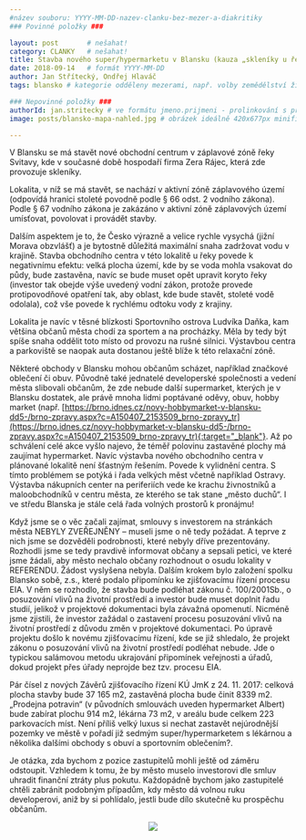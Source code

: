 ```yaml
---
#název souboru: YYYY-MM-DD-nazev-clanku-bez-mezer-a-diakritiky
### Povinné položky ###

layout: post       # nešahat!
category: CLANKY   # nešahat!
title: Stavba nového super/hypermarketu v Blansku (kauza „skleníky u řeky“)
date: 2018-09-14   # formát YYYY-MM-DD
author: Jan Střítecký, Ondřej Hlaváč
tags: blansko # kategorie odděleny mezerami, např. volby zemědělství životní-prostředí piráti (viz https://jihomoravsky.pirati.cz/tags/)

### Nepovinné položky ###
authorId: jan.stritecky # ve formátu jmeno.prijmeni - prolinkování s profilem přes uid
image: posts/blansko-mapa-nahled.jpg # obrázek ideálně 420x677px minifikovaný přes https://tinypng.com/

---
```


V Blansku se má stavět nové obchodní centrum v záplavové zóně řeky Svitavy, kde v současné době hospodaří firma Zera Rájec, která zde provozuje skleníky.

Lokalita, v níž se má stavět, se nachází v aktivní zóně záplavového území (odpovídá hranici stoleté povodně podle § 66 odst. 2 vodního zákona). Podle § 67 vodního zákona je zakázáno v aktivní zóně záplavových území umísťovat, povolovat i provádět stavby.

Dalším aspektem je to, že Česko výrazně a velice rychle vysychá (jižní Morava obzvlášť) a je bytostně důležitá maximální snaha zadržovat vodu v krajině. Stavba obchodního centra v této lokalitě u řeky povede k negativnímu efektu: velká plocha území, kde by se voda mohla vsakovat do půdy, bude zastavěna, navíc se bude muset opět upravit koryto řeky (investor tak obejde výše uvedený vodní zákon, protože provede protipovodňové opatření tak, aby oblast, kde bude stavět, stoleté vodě odolala), což vše povede k rychlému odtoku vody z krajiny.

Lokalita je navíc v těsné blízkosti Sportovního ostrova Ludvíka Daňka, kam většina občanů města chodí za sportem a na procházky. Měla by tedy být spíše snaha oddělit toto místo od provozu na rušné silnici. Výstavbou centra a parkoviště se naopak auta dostanou ještě blíže k této relaxační zóně.

Některé obchody v Blansku mohou občanům scházet, například značkové oblečení či obuv. Původně také jednatelé developerské společnosti a vedení města slibovali občanům, že zde nebude další supermarket, kterých je v Blansku dostatek, ale právě mnoha lidmi poptávané oděvy, obuv, hobby market (např. [https://brno.idnes.cz/novy-hobbymarket-v-blansku-dd5-/brno-zpravy.aspx?c=A150407_2153509_brno-zpravy_tr](https://brno.idnes.cz/novy-hobbymarket-v-blansku-dd5-/brno-zpravy.aspx?c=A150407_2153509_brno-zpravy_tr){:target="_blank"}. Až po schválení celé akce vyšlo najevo, že téměř polovinu zastavěné plochy má zaujímat hypermarket. Navíc výstavba nového obchodního centra v plánované lokalitě není šťastným řešením. Povede k vylidnění centra. S tímto problémem se potýká i řada velkých měst včetně například Ostravy. Výstavba nákupních center na periferiích vede ke krachu živnostníků a maloobchodníků v centru města, ze kterého se tak stane „město duchů“. I ve středu Blanska je stále celá řada volných prostorů k pronájmu!

Když jsme se o věc začali zajímat, smlouvy s investorem na stránkách města NEBYLY ZVEŘEJNĚNY – museli jsme o ně tedy požádat. A teprve z nich jsme se dozvěděli podrobnosti, které nebyly dříve prezentovány. Rozhodli jsme se tedy pravdivě informovat občany a sepsali petici, ve které jsme žádali, aby město nechalo občany rozhodnout o osudu lokality v REFERENDU. Žádost vyslyšena nebyla. Dalším krokem bylo založení spolku Blansko sobě, z.s., které podalo připomínku ke zjišťovacímu řízení procesu EIA. V něm se rozhodlo, že stavba bude podléhat zákonu č. 100/2001Sb., o posuzování vlivů na životní prostředí a investor bude muset doplnit řadu studií, jelikož v projektové dokumentaci byla závažná opomenutí. Nicméně jsme zjistili, že investor zažádal o zastavení procesu posuzování vlivů na životní prostředí z důvodu změn v projektové dokumentaci. Po úpravě projektu došlo k novému zjišťovacímu řízení, kde se již shledalo, že projekt zákonu o posuzování vlivů na životní prostředí podléhat nebude. Jde o typickou salámovou metodu ukrajování připomínek veřejnosti a úřadů, dokud projekt přes úřady neprojde bez tzv. procesu EIA.

Pár čísel z nových Závěrů zjišťovacího řízení KÚ JmK z 24. 11. 2017: celková plocha stavby bude 37 165 m2, zastavěná plocha bude činit 8339 m2. „Prodejna potravin“ (v původních smlouvách uveden hypermarket Albert) bude zabírat plochu 914 m2, lékárna 73 m2, v areálu bude celkem 223 parkovacích míst. Není příliš velký luxus si nechat zastavět nejúrodnější pozemky ve městě v pořadí již sedmým super/hypermarketem s lékárnou a několika dalšími obchody s obuví a sportovním oblečením?.

Je otázka, zda bychom z pozice zastupitelů mohli ještě od záměru odstoupit. Vzhledem k tomu, že by město muselo investorovi dle smluv uhradit finanční ztráty plus pokutu. Každopádně bychom jako zastupitelé chtěli zabránit podobným případům, kdy město dá volnou ruku developerovi, aniž by si pohlídalo, jestli bude dílo skutečně ku prospěchu občanům.


<div style="text-align:center">
<img src="https://a.pirati.cz/jihomoravsky/img/posts/blansko-mapa.jpg" style="max-width:100%">
</div>
